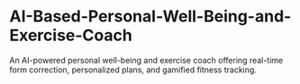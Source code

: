 # AI-Based-Personal-Well-Being-and-Exercise-Coach
An AI-powered personal well-being and exercise coach offering real-time form correction, personalized plans, and gamified fitness tracking.
